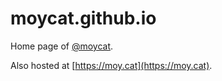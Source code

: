 # moycat.github.io

Home page of [@moycat](https://github.com/moycat).

Also hosted at [https://moy.cat](https://moy.cat).
